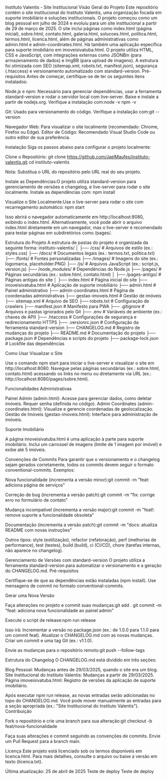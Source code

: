 Instituto Valentis - Site Institucional
Visão Geral do Projeto
Este repositório contém o site institucional do Instituto Valentis, uma organização focada em suporte imobiliário e soluções institucionais. O projeto começou como um blog pessoal em julho de 2024 e evoluiu para um site institucional a partir de 29 de março de 2025. O site inclui páginas como index.html (página inicial), sobre.html, contato.html, galeria.html, solucoes.html, politica.html, termos.html, licenca.html, além de páginas administrativas como admin.html e admin-coordinates.html. Há também uma aplicação específica para suporte imobiliário em imoveisivatuba.html.
O projeto utiliza HTML, CSS e JavaScript, com integrações externas como JSONBin (para armazenamento de dados) e ImgBB (para upload de imagens). A estrutura foi otimizada com SEO (sitemap.xml, robots.txt, manifest.json), segurança (.htaccess) e versionamento automatizado com standard-version.
Pré-requisitos
Antes de começar, certifique-se de ter os seguintes itens instalados:

Node.js e npm: Necessário para gerenciar dependências, usar a ferramenta standard-version e rodar o servidor local com live-server. Baixe e instale a partir de nodejs.org. Verifique a instalação com:node -v
npm -v


Git: Usado para versionamento do código. Verifique a instalação com:git --version


Navegador Web: Para visualizar o site localmente (recomendado: Chrome, Firefox ou Edge).
Editor de Código: Recomendado Visual Studio Code ou outro editor de sua preferência.

Instalação
Siga os passos abaixo para configurar o projeto localmente:

Clone o Repositório:
git clone https://github.com/JaelMaufes/instituto-valentis.git
cd instituto-valentis

Nota: Substitua o URL do repositório pelo URL real do seu projeto.

Instale as Dependências:O projeto utiliza standard-version para gerenciamento de versões e changelog, e live-server para rodar o site localmente. Instale as dependências com:
npm install


Visualize o Site Localmente:Use o live-server para rodar o site com recarregamento automático:
npm start

Isso abrirá o navegador automaticamente em http://localhost:8080, exibindo o index.html. Alternativamente, você pode abrir o arquivo index.html diretamente em um navegador, mas o live-server é recomendado para testar páginas em subdiretórios como /pages/.


Estrutura do Projeto
A estrutura de pastas do projeto é organizada da seguinte forma:
instituto-valentis/
│
├── /css/               # Arquivos de estilo (ex.: styles.css)
├── /docs/              # Documentos legais (ex.: termos.txt, politica.txt)
├── /fonts/             # Fontes personalizadas
├── /images/            # Imagens do site (ex.: logomarca, placeholder.PNG)
├── /js/                # Arquivos JavaScript (ex.: script.js, version.js)
├── /node_modules/      # Dependências do Node.js
├── /pages/             # Páginas secundárias (ex.: sobre.html, contato.html)
│   ├── /pages-antigo/  # Páginas antigas do site
│
├── index.html          # Página inicial do site
├── imoveisivatuba.html # Aplicação de suporte imobiliário
├── admin.html          # Painel administrativo
├── admin-coordinates.html # Página de coordenadas administrativas
├── gestao-imoveis.html # Gestão de imóveis
├── sitemap.xml         # Arquivo de SEO
├── robots.txt          # Configuração de crawlers
├── manifest.json       # Manifesto para PWA
├── .gitignore          # Arquivos e pastas ignorados pelo Git
├── .env                # Variáveis de ambiente (ex.: chaves de API)
├── .htaccess           # Configurações de segurança e redirecionamento HTTPS
├── .versionrc.json     # Configuração da ferramenta standard-version
├── CHANGELOG.md        # Registro de mudanças do projeto
├── README.md           # Documentação do projeto
├── package.json        # Dependências e scripts do projeto
├── package-lock.json   # Lockfile das dependências

Como Usar
Visualizar o Site

Use o comando npm start para iniciar o live-server e visualizar o site em http://localhost:8080.
Navegue pelas páginas secundárias (ex.: sobre.html, contato.html) acessando os links no menu ou diretamente via URL (ex.: http://localhost:8080/pages/sobre.html).

Funcionalidades Administrativas

Painel Admin (admin.html): Acesse para gerenciar dados, como deletar imóveis. Requer senha (definida no código).
Admin Coordinates (admin-coordinates.html): Visualize e gerencie coordenadas de geolocalização.
Gestão de Imóveis (gestao-imoveis.html): Interface para administração de imóveis.

Suporte Imobiliário

A página imoveisivatuba.html é uma aplicação à parte para suporte imobiliário. Inclui um carrossel de imagens (limite de 1 imagem por imóvel) e exibe até 5 imóveis.

Convenções de Commits
Para garantir que o versionamento e o changelog sejam gerados corretamente, todos os commits devem seguir o formato conventional-commits. Exemplos:

Nova funcionalidade (incrementa a versão minor):git commit -m "feat: adiciona página de serviços"


Correção de bug (incrementa a versão patch):git commit -m "fix: corrige erro no formulário de contato"


Mudança incompatível (incrementa a versão major):git commit -m "feat!: remove suporte a funcionalidade obsoleta"


Documentação (incrementa a versão patch):git commit -m "docs: atualiza README com novas instruções"


Outros tipos: style (estilização), refactor (refatoração), perf (melhorias de performance), test (testes), build (build), ci (CI/CD), chore (tarefas internas, não aparece no changelog).

Gerenciamento de Versões com standard-version
O projeto utiliza a ferramenta standard-version para automatizar o versionamento e a geração do CHANGELOG.md.
Pré-requisitos

Certifique-se de que as dependências estão instaladas (npm install).
Use mensagens de commit no formato conventional-commits.

Gerar uma Nova Versão

Faça alterações no projeto e commit suas mudanças:git add .
git commit -m "feat: adiciona nova funcionalidade ao painel admin"


Execute o script de release:npm run release

Isso irá:
Incrementar a versão no package.json (ex.: de 1.0.0 para 1.1.0 para um commit feat).
Atualizar o CHANGELOG.md com as novas mudanças.
Criar um commit e uma tag Git (ex.: v1.1.0).


Envie as mudanças para o repositório remoto:git push --follow-tags



Estrutura do Changelog
O CHANGELOG.md está dividido em três seções:

Blog Pessoal: Mudanças antes de 29/03/2025, quando o site era um blog.
Site Institucional do Instituto Valentis: Mudanças a partir de 29/03/2025.
Página imoveisivatuba.html: Registro de versões da aplicação de suporte imobiliário.

Após executar npm run release, as novas entradas serão adicionadas no topo do CHANGELOG.md. Você pode mover manualmente as entradas para a seção apropriada (ex.: "Site Institucional do Instituto Valentis").
Contribuição

Fork o repositório e crie uma branch para sua alteração:git checkout -b feat/nova-funcionalidade


Faça suas alterações e commit seguindo as convenções de commits.
Envie um Pull Request para a branch main.

Licença
Este projeto está licenciado sob os termos disponíveis em licenca.html. Para mais detalhes, consulte o arquivo ou baixe a versão em texto (licenca.txt).

Última atualização: 25 de abril de 2025
Teste de deploy
Teste de deploy
